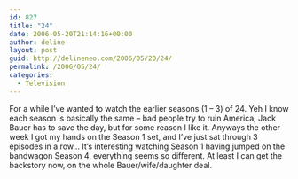 ```yaml
---
id: 827
title: "24"
date: 2006-05-20T21:14:16+00:00
author: deline
layout: post
guid: http://delineneo.com/2006/05/20/24/
permalink: /2006/05/24/
categories:
  - Television
---
```

For a while I&#8217;ve wanted to watch the earlier seasons (1 &#8211; 3) of 24. Yeh I know each season is basically the same &#8211; bad people try to ruin America, Jack Bauer has to save the day, but for some reason I like it. Anyways the other week I got my hands on the Season 1 set, and I&#8217;ve just sat through 3 episodes in a row&#8230; It&#8217;s interesting watching Season 1 having jumped on the bandwagon Season 4, everything seems so different. At least I can get the backstory now, on the whole Bauer/wife/daughter deal.
